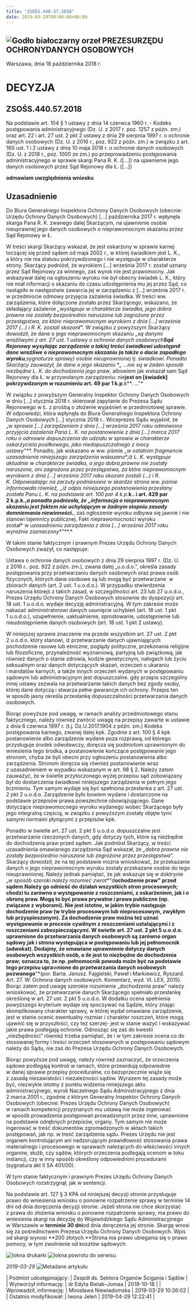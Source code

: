 ```yaml
---
title: "ZSOŚS.440.57.2018"
date: 2019-03-29T00:00:00+00:00
---
```



![Godło białoczarny orzeł](/bundles/app/img/orzeł2.png)
PREZESURZĘDU OCHRONYDANYCH OSOBOWYCH
------------------------------------




 Warszawa, dnia 18
 października
 2018 r.
 


 DECYZJA
=========


ZSOŚS.440.57.2018
-----------------



Na podstawie art. 104 § 1 ustawy z dnia 14 czerwca 1960 r. - Kodeks postępowania administracyjnego (Dz. U. z 2017 r. poz. 1257 z późn. zm.) oraz art. 22 i art. 27 ust. 2 pkt 2 ustawy z dnia 29 sierpnia 1997 r. o ochronie danych osobowych (Dz. U. z 2016 r., poz. 922 z późn. zm.) w związku z art. 160 ust. 1 i 2 ustawy z dnia 10 maja 2018 r. o ochronie danych osobowych (Dz. U. z 2018 r., poz. 1000 ze zm.) po przeprowadzeniu postępowania administracyjnego w sprawie skargi Pana R. K. ([…]) na ujawnienie jego danych osobowych przez Sąd Rejonowy dla Ł. ([…])


**odmawiam uwzględnienia wniosku**


**Uzasadnienie**
----------------


Do Biura Generalnego Inspektora Ochrony Danych Osobowych (obecnie: Urzędu Ochrony Danych Osobowych) […] października 2017 r. wpłynęła skarga Pana R. K. zwanego dalej Skarżącym, na ujawnienie osobie nieuprawnej jego danych osobowych o nieprawomocnym skazaniu przez Sąd Rejonowy w Ł.


W treści skargi Skarżący wskazał, że jest oskarżony w sprawie karnej toczącej się przed sądem od maja 2002 r., w której świadkiem jest L. K., a który nie ma statusu pokrzywdzonego i nie występuje w charakterze strony. Skarżący podniósł, że wyrokiem […] września 2017 r. został uznany przez Sąd Rejonowy za winnego, zaś wyrok nie jest prawomocny. Jak wskazywał dalej na ogłoszeniu wyroku nie był obecny świadek L. K., który nie miał informacji o skazaniu do czasu udostępnienia mu jej przez Sąd, co nastąpiło w następstwie zawarcia jej w zarządzeniu z […] września 2017 r. w przedmiocie odmowy przyjęcia zażalenia świadka. W treści ww. zarządzenia, które dołączone zostało przez Skarżącego, wskazano, że składający zażalenie *„występuje w charakterze świadka, jego dobra prawne nie zostały bezpośrednio naruszone lub zagrożone przez przestępstwa, za które nieprawomocnym wyrokiem z dnia […] września 2017 (...) i R. K. zostali skazan**i"**.* W związku z powyższym Skarżący dowodził, że dane o jego nieprawomocnym skazaniu *„są danymi wrażliwymi z art. 27 ust. 1 ustawy o ochronie danych osobowych**Sąd Rejonowy wysyłając zarządzenie o takiej treści świadkowi udostępnił dane wrażliwe o nieprawomocnym skazaniu (a także o dacie zapadłego wyroku**,**sygnaturze sprawy) osobie nieuprawnionej tj. świadkowi.* Ponadto Skarżący zauważył, że dane o jego skazaniu *„ ...nie są w żaden sposób niezbędne L. K. do dochodzenia jego pra**w**, albowiem jak wskazał sam Sąd Rejonowy dla Ł. w przywołanym zarządzeniu: nie**jest on [świadek] pokrzywdzonym w rozumieniu art. 49 par 1 k.p**.k**. ..."*


W związku z powyższym Generalny Inspektor Ochrony Danych Osobowych w dniu […] stycznia 2018 r. skierował zapytanie do Prezesa Sądu Rejonowego w Ł. z prośbą o złożenie wyjaśnień w przedmiotowej sprawie. W odpowiedzi, która wpłynęła do Biura Generalnego Inspektora Ochrony Danych Osobowych […] stycznia 2018 r.. Wiceprezes Sądu wyjaśnił, że „w *sprawie […] zarządzeniem z dnia […] września 2017 roku odmówiono przyjęcia zażalenia Pana L. K. na postanowienie z dnia […] marca 2017 roku o odmowie dopuszczenia do udziału w sprawie w charakterze oskarżyciela posiłkowego, jako niedopuszczalnego z mocy ustawy"**.* Ponadto, jak wskazano w ww. piśmie *„w ostatnim fragmencie uzasadnienia niniejszego zarządzenia wskazano**,**iż L. K. występuje aktualnie* w *charakterze świadka, a jego dobra**,**prawne nie zostały naruszone, ani zagrożone przez przestępstwa, za które nieprawomocnym wyrokiem z dnia […] września 2017 roku skazani zostali (...) i R. K.* Odpowiadając na zarzuty podniesione w skardze strona ww. piśmie informowała również, ,,*iż odpis niniejszego postanowienia przesłany została Panu L. K. na podstawie art. 100 par 4 k.p**.**k**.**. i art. 429 par 2 k.p.k.,*a ponadto podniosła, że *„**i**nformacja o nieprawomocnym skazaniu jest faktem nie uchylającym w żadnym stopniu zasady domniemania niewinności**.**, zaś ogłoszenie wyroku odbywa się jawnie i nie stanowi tajemnicy publicznej. Fakt nieprawomocności wyroku został* w *uzasadnieniu zarządzenia z dnia […] września 2017 roku wyraźnie zaznaczony**"**.*


W takim stanie faktycznym i prawnym Prezes Urzędu Ochrony Danych Osobowych zważył, co następuje:


Ustawa o ochronie danych osobowych z dnia 29 sierpnia 1997 r. (Dz. U. z 2016 r.. poz. 922 z późn. zm.), zwana dalej „u.o.d.o.”, określa zasady postępowania przy przetwarzaniu danych osobowych oraz prawa osób fizycznych, których dane osobowe są lub mogą być przetwarzane  w zbiorach danych (art. 2 ust. 1 u.o.d.o.). W przypadku stwierdzenia naruszenia którejś z takich zasad, w szczególności art. 23 lub 27 u.o.d.o., Prezes Urzędu Ochrony Danych Osobowych stosownie do dyspozycji art. 18 ust. 1 u.o.d.o. wydaje decyzję administracyjną. W tym zakresie może nakazać administratorowi danych usunięcie uchybień (art. 18 ust. 1 pkt 1 u.o.d.o.), uzupełnienie, uaktualnienie, sprostowanie, udostępnienie lub nieudostępnienie danych osobowych (art. 18 ust. 1 pkt 2 ustawy).


W niniejszej sprawie znaczenie ma przede wszystkim art. 27 ust. 2 pkt 2 u.o.d.o. który stanowi, iż przetwarzanie danych ujawniających pochodzenie rasowe lub etniczne, poglądy polityczne, przekonania religijne lub filozoficzne, przynależność wyznaniową, partyjną lub związkową, jak również danych o stanie zdrowia, kodzie genetycznym, nałogach lub życiu seksualnym oraz danych dotyczących skazań, orzeczeń o ukaraniu i mandatów karnych, a także innych orzeczeń wydanych w postępowaniu sądowym lub administracyjnym jest dopuszczalne. gdy przepis szczególny innej ustawy zezwala na przetwarzanie takich danych bez zgody osoby, której dane dotyczą i stwarza pełne gwarancje ich ochrony. Przepis ten w sposób jasny określa przesłankę dopuszczalności przetwarzania danych osobowych.


Biorąc powyższe pod uwagę, w ramach analizy przedmiotowego stanu faktycznego, należy również zwrócić uwagę na przepisy zawarte w ustawie z dnia 6 czerwca 1997 r. (t.j. Dz.U.2017.1904 z późn. zm.) Kodeks postępowania karnego, zwanej dalej kpk. Zgodnie z art. 100 § 4 kpk postanowienie albo zarządzenie wydane poza rozprawą, od którego przysługuje środek odwoławczy, doręcza się podmiotom uprawnionym do wniesienia tego środka, a postanowienie kończące postępowanie jego stronom, chyba że byli obecni przy ogłoszeniu postanowienia albo zarządzenia. Stronom doręcza się również postanowienie wraz z uzasadnieniem w wypadku wskazanym w art. 98 § 2. Należy zatem zauważyć, że w świetle przytoczonego wyżej przepisu sąd zobowiązany był do dostarczenia świadkowi niniejszego zarządzenia w pełnym jego brzmieniu. Tym samym wydaje się być spełniona przesłanka z art. 27 ust. 2 pkt 2 u.o.d.o. Zarządzenie było bowiem wydane i dostarczone na podstawie przepisów prawa powszechnie obowiązującego. Dane dotyczące nieprawomocnego wyroku wydanego wobec Skarżącego były jego integralną częścią, w związku z powyższym zostały objęte tymi samymi normami płynącymi z przepisów kpk.


Ponadto w świetle art. 27 ust. 2 pkt 5 u.o.d.o. dopuszczalne jest przetwarzanie rzeczonych danych, gdy dotyczy tych, które są niezbędne do dochodzenia praw przed sądem. Jak podniósł Skarżący, w treści uzasadnienia omawianego zarządzenia Sąd wskazał, że *„dobra prawne nie zostały bezpośrednio naruszone lub zagrożone przez przestępstwa*”. Skarżący dowodził, że na tej podstawie można wnioskować, że przekazanie danych o jego nieprawomocnym wyroku zostały przekazane osobie do tego nieuprawnionej. Należy jednak pamiętać, że jak wskazuje się w doktrynie „*w sposób szeroki należy rozumieć zwrot**"d**ochodzenie praw" przed sądem**.**Należy go odnieść do działań wszystkich stron procesowych; chodzi tu zarówno o występowanie z roszczeniami, z oskarżeniem, jak i o obronę praw. Mogą to być prawa prywatne i prawa publiczne (np. związane z wyborami). Nie jest istotne, w jakim trybie następuje dochodzenie praw (w trybie procesowym lub nieprocesowym, zwykłym lub przyspieszonym). Za dochodzenie praw można też uznać występowanie w procesie cywilnym z roszczeniami ustalającymi i z roszczeniami zabezpieczającymi. W świetle art. 27 ust. 2 pkt 5 u.o.d.o. uprawnione do przetwarzania danych osobowych są zarówno organ sądowy**,**jak i strona występująca w postępowaniu lub jej pełnomocnik (adwokat). Dodajmy, że omawiane uprawnienie dotyczy danych osobowych wszystkich osób, o ile jest to niezbędne do dochodzenia praw; oznacza to, że np. pełnomocnik powoda może być na podstawie tego przepisu upra**w**nione do przetwarzania danych osobowych pozwanego**"*(por. Barta. Janusz. Fajgielski, Paweł i Markiewicz, Ryszard. Art. 27. W: Ochrona danych osobowych. Komentarz, wyd. VI. LEX, 2015). Biorąc zatem pod uwagę szerokie rozumienie „dochodzenia praw” należy wnioskować, że przetwarzanie danych Skarżącego spełniało przesłankę określoną w art. 27 ust. 2 pkt 5 u.o.d.o. W dodatku ocena spełnienia powyższego kryterium wydaje się spoczywać na Sądzie, który znając skomplikowany charakter sprawy, w której wydał omawiane zarządzenie, jest w stanie ocenić ewentualny rozmiar i charakter roszczeń, które mogą ujawnić się w przyszłości, czy też szerzej- jest w stanie ważyć i wskazywać jakie prawa podlegają ochronie. Odnosząc się zaś do kwestii „niezbędności” również trzeba pamiętać, że i w tym zakresie ocena co do stosowanej formy i treści orzeczeń stosowanych w postępowaniu sądowym należy do Sądu, nie zaś do Prezesa Urzędu Ochrony Danych Osobowych.


Biorąc powyższe pod uwagę, należy również zaznaczyć, że orzeczenia sądowe podlegają kontroli w ramach, które przewidują odpowiednie w danej sprawie przepisy proceduralne, co bezsprzecznie wiąże się z zasadą niezawisłości i niezależności sądów. Wyrazem tej zasady może być, niezwykle istotny z punktu widzenia niniejszego aktu administracyjnego, wyrok Naczelnego Sądu Administracyjnego z dnia 2 marca 2001 r., zgodnie z którym Generalny Inspektor Ochrony Danych Osobowych (obecnie: Prezes Urzędu Ochrony Danych Osobowych) w ramach kompetencji przyznanych mu ustawą nie może ingerować w sposób prowadzenia postępowań prowadzonych przez inne, uprawnione na podstawie odrębnych przepisów, organy. Tym samym nie może ingerować w treść dokumentów zgromadzonych w aktach takich postępowań, jak np. w treść zarządzenia sądu. Prezes Urzędu nie jest organem kontrolującym ani nadzorującym prawidłowość stosowania prawa materialnego i procesowego w sprawach należących do właściwości innych organów, służb, czy sądów, których orzeczenia podlegają ocenom w toku instancji, czy w inny sposób określony odpowiednimi procedurami (sygnatura akt II SA 401/00).



W tym stanie faktycznym i prawnym Prezes Urzędu Ochrony Danych Osobowych rozstrzygnął, jak w sentencji.


Na podstawie art. 127 § 3 KPA od niniejszej decyzji stronie przysługuje prawo do wniesienia wniosku o ponowne rozpatrzenie sprawy w terminie 14 dni od dnia doręczenia decyzji stronie. Jeżeli strona nie chce skorzystać z prawa do złożenia wniosku o ponowne rozpatrzenie sprawy, ma prawo do wniesienia skargi na decyzję do Wojewódzkiego Sądu Administracyjnego w Warszawie w **terminie 30 dni**od dnia doręczenia jej stronie. Skargę wnosi się za pośrednictwem Prezesa Urzędu Ochrony Danych Osobowych. Wpis od skargi wynosi **200 złotych.**Strona ma prawo ubiegania się o prawo pomocy, w tym zwolnienie od kosztów sądowych.



![Iokna drukarki](/bundles/app/img/ico/print.svg "Kliknij aby zobaczyć wersję do wydruku.")
![Iokna powrotu do serwisu](/bundles/app/img/ico/back.svg "Kliknij aby wrócić do normalnej wersji serwisu.")


*2019-03-29*
![Metadane artykułu](/bundles/app/img/metadane-s3.png "Metadane artykułu")




| Podmiot udostępniający: | Zespół ds. Sektora Organów Ścigania i Sądów |
| Wytworzył informację: | dr Edyta Bielak–Jomaa | 2018-10-18 |
| Wprowadził‚ informację: | Mirosława Niewiadomska | 2019-03-29 10:26:02 |
| Ostatnio modyfikował: | Iwona Jeleń | 2019-04-29 12:22:41 |



